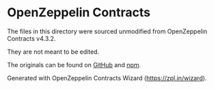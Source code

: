 # OpenZeppelin Contracts

The files in this directory were sourced unmodified from OpenZeppelin Contracts v4.3.2.

They are not meant to be edited.

The originals can be found on [GitHub] and [npm].

[GitHub]: https://github.com/OpenZeppelin/openzeppelin-contracts-upgradeable/tree/v4.3.2
[npm]: https://www.npmjs.com/package/@openzeppelin/contracts-upgradeable/v/4.3.2

Generated with OpenZeppelin Contracts Wizard (https://zpl.in/wizard).
